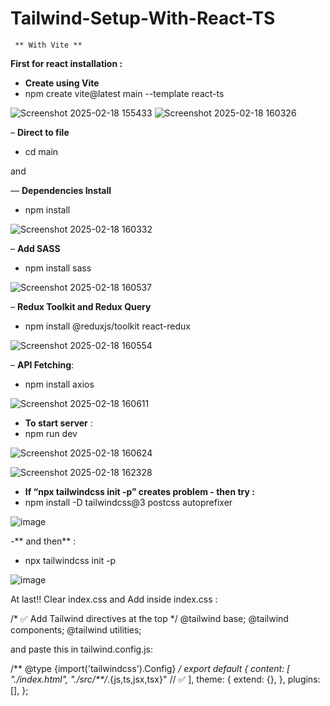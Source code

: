 # Tailwind-Setup-With-React-TS
     ** With Vite **

**First for react installation :** 
- **Create using Vite**
- npm create vite@latest main --template react-ts  

![Screenshot 2025-02-18 155433](https://github.com/user-attachments/assets/dad55c7a-5129-4cb2-bf32-030c4f7e3ae8)
![Screenshot 2025-02-18 160326](https://github.com/user-attachments/assets/5ee0bfbe-95d2-4228-bd4f-6d7c80361024)

– **Direct to file** 
- cd main
  
and 

— **Dependencies Install**
- npm install
  
![Screenshot 2025-02-18 160332](https://github.com/user-attachments/assets/9bdb4d2b-301f-463f-bc21-6ba2eba03153)

– **Add SASS**
- npm install sass

![Screenshot 2025-02-18 160537](https://github.com/user-attachments/assets/e4ab52e2-2855-43b5-bea7-6fc4dabdac2a)

– **Redux Toolkit and Redux Query**
- npm install @reduxjs/toolkit react-redux

![Screenshot 2025-02-18 160554](https://github.com/user-attachments/assets/4a83e640-642b-40b4-aff8-822d6b6702a3)

– **API Fetching**: 
- npm install axios

![Screenshot 2025-02-18 160611](https://github.com/user-attachments/assets/569c1b29-8440-44f1-9258-5ee4fe36569e)

- **To start server** :
- npm run dev

![Screenshot 2025-02-18 160624](https://github.com/user-attachments/assets/1e0f97b0-2419-409b-a074-b54fc0a48033)

![Screenshot 2025-02-18 162328](https://github.com/user-attachments/assets/84ab60f7-71ac-438f-aec7-2d3c70fbf491)

- **If “npx tailwindcss init -p” creates problem - then try :**
-  npm install -D tailwindcss@3 postcss autoprefixer 

![image](https://github.com/user-attachments/assets/36ae41e3-536c-4fce-b902-cf344bb2f82e)

-** and then** : 
- npx tailwindcss init -p
  
![image](https://github.com/user-attachments/assets/e7eee133-7513-42ef-984e-4cbea2d2de3c)

At last!! Clear index.css and Add inside index.css : 

/* ✅ Add Tailwind directives at the top */
@tailwind base;
@tailwind components;
@tailwind utilities;


and paste this in tailwind.config.js: 

/** @type {import('tailwindcss').Config} */
export default {
  content: [
    "./index.html",
    "./src/**/*.{js,ts,jsx,tsx}" // ✅ 
  ],
  theme: {
    extend: {},
  },
  plugins: [],
};

 
